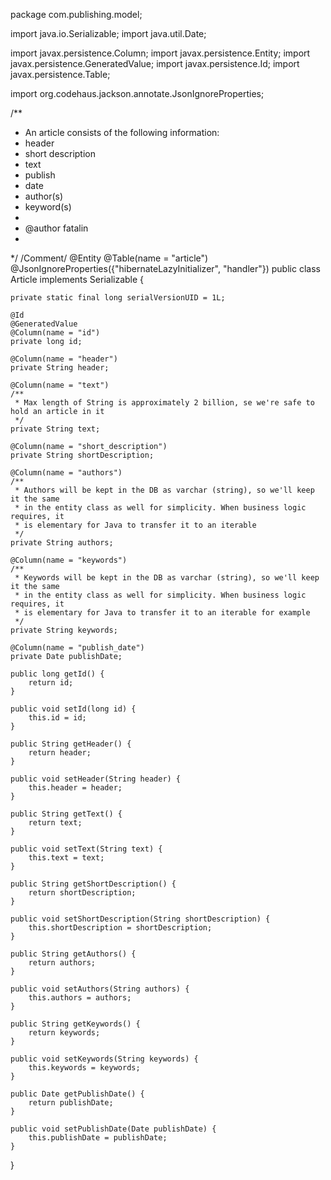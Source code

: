 package com.publishing.model;

import java.io.Serializable;
import java.util.Date;

import javax.persistence.Column;
import javax.persistence.Entity;
import javax.persistence.GeneratedValue;
import javax.persistence.Id;
import javax.persistence.Table;

import org.codehaus.jackson.annotate.JsonIgnoreProperties;

/**
 * An article consists of the following information: 
 * header 
 * short description
 * text 
 * publish 
 * date 
 * author(s) 
 * keyword(s)
 * 
 * @author fatalin
 * 
 */
/Comment/
@Entity
@Table(name = "article")
@JsonIgnoreProperties({"hibernateLazyInitializer", "handler"})
public class Article implements Serializable {

	private static final long serialVersionUID = 1L;

	@Id
	@GeneratedValue
	@Column(name = "id")
	private long id;

	@Column(name = "header")
	private String header;

	@Column(name = "text")
	/** 
	 * Max length of String is approximately 2 billion, se we're safe to hold an article in it
	 */
	private String text; 

	@Column(name = "short_description")
	private String shortDescription;

	@Column(name = "authors")
	/** 
	 * Authors will be kept in the DB as varchar (string), so we'll keep it the same
	 * in the entity class as well for simplicity. When business logic requires, it 
	 * is elementary for Java to transfer it to an iterable
	 */
	private String authors;

	@Column(name = "keywords")
	/** 
	 * Keywords will be kept in the DB as varchar (string), so we'll keep it the same
	 * in the entity class as well for simplicity. When business logic requires, it 
	 * is elementary for Java to transfer it to an iterable for example
	 */
	private String keywords;
	
	@Column(name = "publish_date")
	private Date publishDate;

	public long getId() {
		return id;
	}

	public void setId(long id) {
		this.id = id;
	}

	public String getHeader() {
		return header;
	}

	public void setHeader(String header) {
		this.header = header;
	}

	public String getText() {
		return text;
	}

	public void setText(String text) {
		this.text = text;
	}

	public String getShortDescription() {
		return shortDescription;
	}

	public void setShortDescription(String shortDescription) {
		this.shortDescription = shortDescription;
	}

	public String getAuthors() {
		return authors;
	}

	public void setAuthors(String authors) {
		this.authors = authors;
	}

	public String getKeywords() {
		return keywords;
	}

	public void setKeywords(String keywords) {
		this.keywords = keywords;
	}

	public Date getPublishDate() {
		return publishDate;
	}

	public void setPublishDate(Date publishDate) {
		this.publishDate = publishDate;
	}
}
